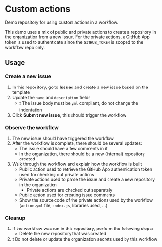 # Custom actions

Demo repository for using custom actions in a workflow.

This demo uses a mix of public and private actions to create a repository in the organization from a new issue. For the private actions, a GitHub App token is used to authenticate since the `GITHUB_TOKEN` is scoped to the workflow repo only.

## Usage 

### Create a new issue

1. In this repository, go to **Issues** and create a new issue based on the template
1. Update the `name` and `description` fields
    - :exclamation: The issue body must be `yml` compliant, do not change the indentation 
1. Click **Submit new issue**, this should trigger the workflow

### Observe the workflow

1. The new issue should have triggered the workflow
1. After the workflow is complete, there should be several updates:
    - The issue should have a few comments in it
    - In the organization, there should be a new (internal) repository created
1. Walk through the workflow and explain how the workflow is built
    - Public action used to retrieve the GitHub App authentication token used for checking out private actions
    - Private actions used to parse the issue and create a new repository in the organization
      - Private actions are checked out separately
    - Public action used for creating issue comments
    - Show the source code of the private actions used by the workflow (`action.yml` file, `index.js`, libraries used, ...)

### Cleanup

1. If the workflow was run in this repository, perform the following steps:
    - Delete the new repository that was created
1. :exclamation: Do not delete or update the organization secrets used by this workflow

